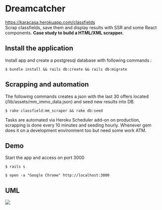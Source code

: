 # Dreamcatcher

https://karacasa.herokuapp.com/classfields <br/>
Scrap classfields, save them and display results with SSR and some React components.
<b>Case study to build a HTML/XML scrapper.</b>

## Install the application

Install app and create a postgresql database with following commands :

```
$ bundle install && rails db:create && rails db:migrate
```

## Scrapping and automation

The following commands creates a json with the last 30 offers located (/lib/assets/mm_immo_data.json) and seed new results into DB.

```
$ rake classfield:mm_scraper && rake db:seed
```

Tasks are automated via Heroku Scheduler add-on on production, scrapping is done every 10 minutes and seeding hourly.
Whenever gem does it on a development environment too but need some work ATM.

## Demo

Start the app and access on port 3000

```
$ rails s
```

```
$ open -a "Google Chrome" http://localhost:3000
```

## UML

![
](https://i.imgur.com/RPNfXJn.png)
